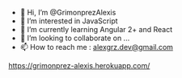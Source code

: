 - 👋 Hi, I’m @GrimonprezAlexis
- 👀 I’m interested in JavaScript
- 🌱 I’m currently learning Angular 2+ and React
- 💞️ I’m looking to collaborate on ...
- 📫 How to reach me : alexgrz.dev@gmail.com

https://grimonprez-alexis.herokuapp.com/


<!---
GrimonprezAlexis/GrimonprezAlexis is a ✨ special ✨ repository because its `README.md` (this file) appears on your GitHub profile.
You can click the Preview link to take a look at your changes.
--->

